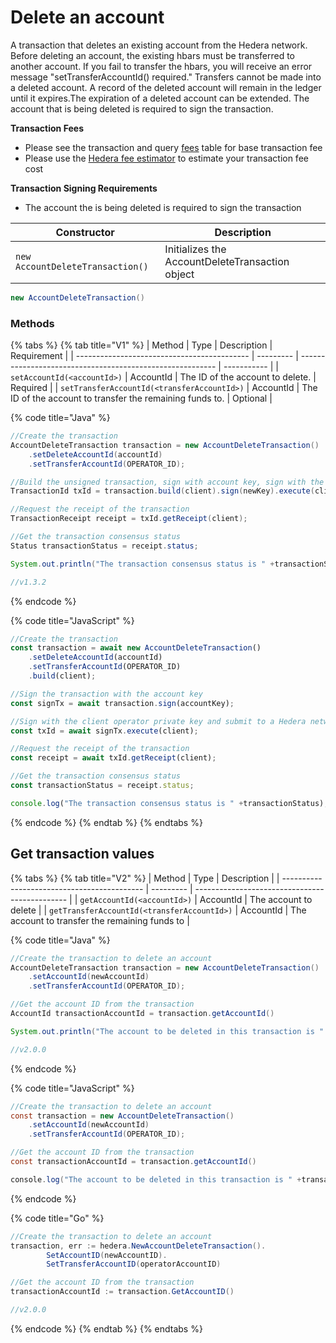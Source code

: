 # Delete an account

A transaction that deletes an existing account from the Hedera network. Before deleting an account, the existing hbars must be transferred to another account. If you fail to transfer the hbars, you will receive an error message "setTransferAccountId() required." Transfers cannot be made into a deleted account. A record of the deleted account will remain in the ledger until it expires.The expiration of a deleted account can be extended. The account that is being deleted is required to sign the transaction.

**Transaction Fees**

* Please see the transaction and query [fees](../../../../../mainnet/fees/#transaction-and-query-fees) table for base transaction fee
* Please use the [Hedera fee estimator](https://hedera.com/fees) to estimate your transaction fee cost

**Transaction Signing Requirements**

* The account the is being deleted is required to sign the transaction

| Constructor                      | Description                                     |
| -------------------------------- | ----------------------------------------------- |
| `new AccountDeleteTransaction()` | Initializes the AccountDeleteTransaction object |

```java
new AccountDeleteTransaction()
```

### Methods

{% tabs %}
{% tab title="V1" %}
| Method                                      | Type      | Description                                               | Requirement |
| ------------------------------------------- | --------- | --------------------------------------------------------- | ----------- |
| `setAccountId(<accountId>)`                 | AccountId | The ID of the account to delete.                          | Required    |
| `setTransferAccountId(<transferAccountId>)` | AccountId | The ID of the account to transfer the remaining funds to. | Optional    |

{% code title="Java" %}
```java
//Create the transaction
AccountDeleteTransaction transaction = new AccountDeleteTransaction()
    .setDeleteAccountId(accountId)
    .setTransferAccountId(OPERATOR_ID);

//Build the unsigned transaction, sign with account key, sign with the client operator account private key and submit to a Hedera network
TransactionId txId = transaction.build(client).sign(newKey).execute(client);

//Request the receipt of the transaction
TransactionReceipt receipt = txId.getReceipt(client);

//Get the transaction consensus status
Status transactionStatus = receipt.status;

System.out.println("The transaction consensus status is " +transactionStatus);

//v1.3.2
```
{% endcode %}

{% code title="JavaScript" %}
```javascript
//Create the transaction
const transaction = await new AccountDeleteTransaction()
    .setDeleteAccountId(accountId)
    .setTransferAccountId(OPERATOR_ID)
    .build(client);

//Sign the transaction with the account key
const signTx = await transaction.sign(accountKey);

//Sign with the client operator private key and submit to a Hedera network
const txId = await signTx.execute(client);

//Request the receipt of the transaction
const receipt = await txId.getReceipt(client);

//Get the transaction consensus status
const transactionStatus = receipt.status;

console.log("The transaction consensus status is " +transactionStatus);
```
{% endcode %}
{% endtab %}
{% endtabs %}

## Get transaction values

{% tabs %}
{% tab title="V2" %}
| Method                                      | Type      | Description                                    |
| ------------------------------------------- | --------- | ---------------------------------------------- |
| `getAccountId(<accountId>)`                 | AccountId | The account to delete                          |
| `getTransferAccountId(<transferAccountId>)` | AccountId | The account to transfer the remaining funds to |

{% code title="Java" %}
```java
//Create the transaction to delete an account
AccountDeleteTransaction transaction = new AccountDeleteTransaction()
    .setAccountId(newAccountId)
    .setTransferAccountId(OPERATOR_ID);

//Get the account ID from the transaction
AccountId transactionAccountId = transaction.getAccountId()

System.out.println("The account to be deleted in this transaction is " +transactionAccountId)

//v2.0.0
```
{% endcode %}

{% code title="JavaScript" %}
```java
//Create the transaction to delete an account
const transaction = new AccountDeleteTransaction()
    .setAccountId(newAccountId)
    .setTransferAccountId(OPERATOR_ID);

//Get the account ID from the transaction
const transactionAccountId = transaction.getAccountId()

console.log("The account to be deleted in this transaction is " +transactionAccountId)
```
{% endcode %}

{% code title="Go" %}
```java
//Create the transaction to delete an account
transaction, err := hedera.NewAccountDeleteTransaction().
        SetAccountID(newAccountID).
        SetTransferAccountID(operatorAccountID)

//Get the account ID from the transaction
transactionAccountId := transaction.GetAccountID()

//v2.0.0
```
{% endcode %}
{% endtab %}
{% endtabs %}
